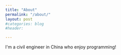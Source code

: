 ```yaml
---
title: "About"
permalink: "/about/"
layout: post
#categories: blog
#header: 

---
```

I'm a civil engineer in China who enjoy programming!